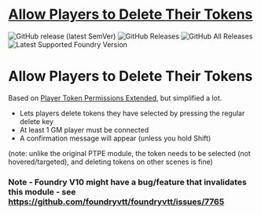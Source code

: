 # [Allow Players to Delete Their Tokens](https://foundryvtt.com/packages/allow-players-to-delete-their-tokens/)

![GitHub release (latest SemVer)](https://img.shields.io/github/v/release/shemetz/allow-players-to-delete-their-tokens?style=for-the-badge)
![GitHub Releases](https://img.shields.io/github/downloads/shemetz/allow-players-to-delete-their-tokens/latest/total?style=for-the-badge)
![GitHub All Releases](https://img.shields.io/github/downloads/shemetz/allow-players-to-delete-their-tokens/total?style=for-the-badge&label=Downloads+total)
![Latest Supported Foundry Version](https://img.shields.io/endpoint?url=https://foundryshields.com/version?url=https://github.com/shemetz/allow-players-to-delete-their-tokens/raw/master/module.json)

# Allow Players to Delete Their Tokens

Based on [Player Token Permissions Extended](https://github.com/VanceCole/player-token-permissions/), but simplified a lot.

- Lets players delete tokens they have selected by pressing the regular delete key
- At least 1 GM player must be connected
- A confirmation message will appear (unless you hold Shift)

(note:  unlike the original PTPE module, the token needs to be selected (not hovered/targeted), and
deleting tokens on other scenes is fine)

### Note - Foundry V10 might have a bug/feature that invalidates this module - see https://github.com/foundryvtt/foundryvtt/issues/7765
